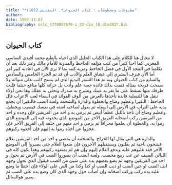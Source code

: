 ```yaml
---
title: "*مطبوعات ومخطوطات : كتاب الحيوان*. المقتبس 2(10)"
author: 
date: 1907-11-07
bibliography: oclc_4770057679-i_22-div_18.d1e3827.bib
---
```




##  كتاب الحيوان 


 لا مجال هنا للكلام على  هذا الكتاب الجليل الذي احياه بالطبع  محمد أفندي الساسي المغربي  كما احيا كثيراً من كتب مؤلفه  الجاحظ  والمدونة للأمام مالك وغير ذلك بعد أن تكلمنا في المجد الأول في فضل  الجاحظ  ومزية كتبه بما لا نرى الأن في اعادته كبير أمر أما الأن فنزف البشري إلى عشاق العلم والأدب أن قد  تم الجزء الخامس والسادس والسابع  من  كتاب الحيوان  وبه تم هذا السفر البديع الذي لم ينسج كاتب على منواله ولا سمحت قريحة بمثاله فتمت بذلك فائدة جعبة علم وأدب بل خزانة كلها منافع حيثما قلبت طرفك منها تسقط على ما تقر به عينك وتشرح به صدرك وتحلي به عقلك وها نحن أولاء ننقل هنا للتسلية فائدة تأخذها بالعرض من ألوف الفوائد في اسماء لعب الاعراب قال  الجاحظ  : النقيرا وعظيم وضاح والخطوة والدارة والشحمة ولعبة الضب فالنقيرا أن يجمع يديه على التراب في الأرض إلى اسفله ثم يقول لصاحبه اشته في نفسك فيصيب ويخطئ. وعظيم وضاح أن تأخذ بالليل عظماً أبيض ثم يرمي به و  احد  من الفريقين فإن وجده و  احد  من الفريقين ركب أصحابه الفريق الآخر من الموضع الذي يجدونه فيه إلى الموضع الذي رموا به. والخطوة أن يعلموا مخراقاَ ثم يرمي و  احد  منهم من خلفه إلى الفريق الآخر فإن عجزوا عن أخذه رموا به إليهم فإن أخذوه ركبوهم. 

 والدارة هي التي يقال لها الخراج. والشحمة أن يمضي و  احد  من  أحد  الفريقين بغلام فيتنحون ناحية ثم يقلبون ويستقبلهم الآخرون فإن منعوا الغلام حتى يصيروا إلى الموضع الآخر فقد غلبوهم عليه ويدفع الغلام إليهم وإن هم لم يمنعوه ركبوهم وهذا يكون كله في الليالي الصيف عن غب ربيع مخصب. ولعبة الضب أن يصوروا الضب في الأرض ثم يحول و  احد  من الفريقين وجهه ثم يضع بعضهم يده على شيئ من الضب فيقول الذي يحول وجهه انف الضب او عين الضب او ذيب الضب او كذا وكذا من الض على الولاء فإن أخطأ ما وضع عليه يده ركب وركب أصحابه وإن أصاب حول وجهه الذي كان وضع   يده على الضب ثم يصير هوالسائل. 
